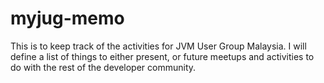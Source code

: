 # myjug-memo
This is to keep track of the activities for JVM User Group Malaysia. I will define a list of things to either present, or future meetups and activities to do with the rest of the developer community.
